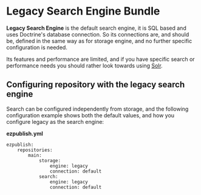 #  Legacy Search Engine Bundle

**Legacy Search Engine** is the default search engine, it is SQL based and uses Doctrine's database connection. So its connections are, and should be, defined in the same way as for storage engine, and no further specific configuration is needed.

Its features and performance are limited, and if you have specific search or performance needs you should rather look towards using [Solr](Solr-Bundle_31430592.html).

## Configuring repository with the legacy search engine

Search can be configured independently from storage, and the following configuration example shows both the default values, and how you configure legacy as the search engine:

**ezpublish.yml**

```
ezpublish:
    repositories:
        main:
            storage:
                engine: legacy
                connection: default
            search:
                engine: legacy
                connection: default
```

 

